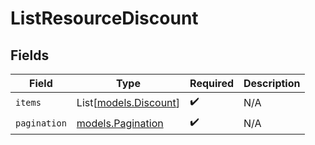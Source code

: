 # ListResourceDiscount


## Fields

| Field                                          | Type                                           | Required                                       | Description                                    |
| ---------------------------------------------- | ---------------------------------------------- | ---------------------------------------------- | ---------------------------------------------- |
| `items`                                        | List[[models.Discount](../models/discount.md)] | :heavy_check_mark:                             | N/A                                            |
| `pagination`                                   | [models.Pagination](../models/pagination.md)   | :heavy_check_mark:                             | N/A                                            |